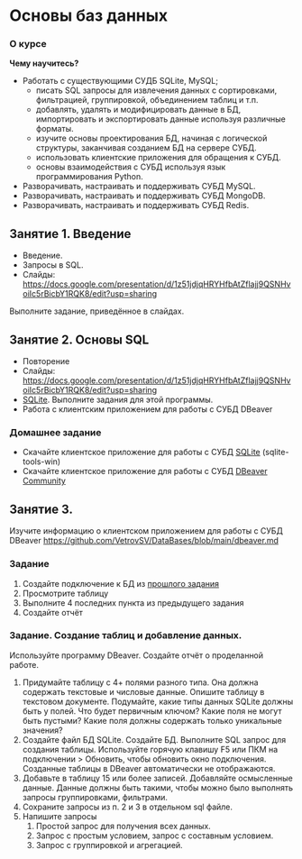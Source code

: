 # Основы баз данных

### О курсе
**Чему научитесь?**
- Работать с существующими СУДБ SQLite, MySQL; 
    - писать SQL запросы для извлечения данных с сортировками, фильтрацией, группировкой, объединением таблиц и т.п.
    - добавлять, удалять и модифицировать данные в БД, импортировать и экспортировать данные используя различные форматы.
    - изучите основы проектирования БД, начиная с логической структуры, заканчивая созданием БД на сервере СУБД.
    - использовать клиентские приложения для обращения к СУБД.
    - основы взаимодействия с СУБД используя язык программирования Python.
- Разворачивать, настраивать и поддерживать СУБД MySQL.
- Разворачивать, настраивать и поддерживать СУБД MongoDB.
- Разворачивать, настраивать и поддерживать СУБД Redis.



## Занятие 1. Введение
- Введение.
- Запросы в SQL.
- Слайды: https://docs.google.com/presentation/d/1z51jdjqHRYHfbAtZflajj9QSNHvoiIc5rBicbY1RQK8/edit?usp=sharing

Выполните задание, приведённое в слайдах.


## Занятие 2. Основы SQL
- Повторение
- Слайды: https://docs.google.com/presentation/d/1z51jdjqHRYHfbAtZflajj9QSNHvoiIc5rBicbY1RQK8/edit?usp=sharing
- [SQLite](../SQLite.md). Выполните задания для этой программы.
- Работа с клиентским приложением для работы с СУБД DBeaver

### Домашнее задание
- Скачайте клиентское приложение для работы с СУБД [SQLite](https://www.sqlite.org/index.html) (sqlite-tools-win)
- Скачайте клиентское приложение для работы с СУБД [DBeaver Community](https://dbeaver.io/)



## Занятие 3.
Изучите информацию о клиентском приложением для работы с СУБД DBeaver https://github.com/VetrovSV/DataBases/blob/main/dbeaver.md

### Задание
1. Создайте подключение к БД из [прошлого задания](https://github.com/VetrovSV/DataBases/blob/main/SQLite.md)
1. Просмотрите таблицу
1. Выполните 4 последних пункта из предыдущего задания
1. Создайте отчёт



### Задание. Создание таблиц и добавление данных.
Используйте программу DBeaver.
Создайте отчёт о проделанной работе.

1. Придумайте таблицу с 4+ полями разного типа. Она должна содержать текстовые и числовые данные. Опишите таблицу в текстовом документе. Подумайте, какие типы данных SQLite должны быть у полей. Что будет первичным ключом? Какие поля не могут быть пустыми? Какие поля должны содержать только уникальные значения?
2. Создайте файл БД SQLite. Создайте БД. Выполните SQL запрос для создания таблицы. Используйте горячую клавишу <key>F5</key> или ПКМ на подключении > Обновить, чтобы обновить окно подключения. Созданные таблицы в DBeaver автоматически не отображаются.
3. Добавьте в таблицу 15 или более записей. Добавляйте осмысленные данные. Данные должны быть такими, чтобы можно было выполнять запросы группировками, фильтрами.
4. Сохраните запросы из п. 2 и 3 в отдельном sql файле.
5. Напишите запросы
    1. Простой запрос для получения всех данных.
    2. Запрос с простым условием, запрос с составным условием.
    3. Запрос с группировкой и агрегацией.